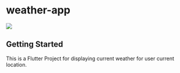 # weather-app

![](https://github.com/kadekastiker/weather_app/blob/master/screenshot.png)


## Getting Started

This is a Flutter Project for displaying current weather for user current location.